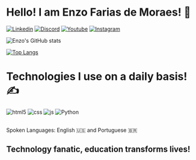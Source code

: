 # Hello! I am Enzo Farias de Moraes! 👋

[![Linkedin](https://img.shields.io/badge/LinkedIn-0077B5?style=for-the-badge&logo=linkedin&logoColor=white)](https://www.linkedin.com/in/enzo-farias-de-moraes-488356224)
[![Discord](https://img.shields.io/badge/Discord-7289DA?style=for-the-badge&logo=discord&logoColor=white)](https://discord.com/channels/@me)
[![Youtube](https://img.shields.io/badge/YouTube-FF0000?style=for-the-badge&logo=youtube&logoColor=white)](https://www.youtube.com/channel/UCFcwAG4IT8gwAUVpLV5DGkA)
[![Instagram](https://img.shields.io/badge/Instagram-E4405F?style=for-the-badge&logo=instagram&logoColor=white)](https://www.instagram.com/eenzo_fariasw)

![Enzo's GitHub stats](https://github-readme-stats.vercel.app/api?username=EnzoMoraes-full&show_icons=true&theme=synthwave)

[![Top Langs](https://github-readme-stats.vercel.app/api/top-langs/?username=EnzoMoraes-full&layout=compact)](https://github.com/anuraghazra/github-readme-stats)
# Technologies I use on a daily basis! ✍️

<div style="display: inline_block">
    <img align="center" alt="html5" src="https://img.shields.io/badge/HTML5-E34F26?style=for-the-badge&logo=html5&logoColor=white">
     <img align="center" alt="css" src="https://img.shields.io/badge/CSS3-1572B6?style=for-the-badge&logo=css3&logoColor=white">
      <img align="center" alt="js" src="https://img.shields.io/badge/JavaScript-F7DF1E?style=for-the-badge&logo=javascript&logoColor=black"> 
        <img align="center" alt="Python" src="[https://img.shields.io/badge/Java-ED8B00?style=for-the-badge&logo=openjdk&logoColor=white](https://img.shields.io/badge/Python-3776AB?style=for-the-badge&logo=python&logoColor=white)">
       
</div><br>

 Spoken Languages: English 🇺🇸 and Portuguese 🇧🇷

## Technology fanatic, education transforms lives!

